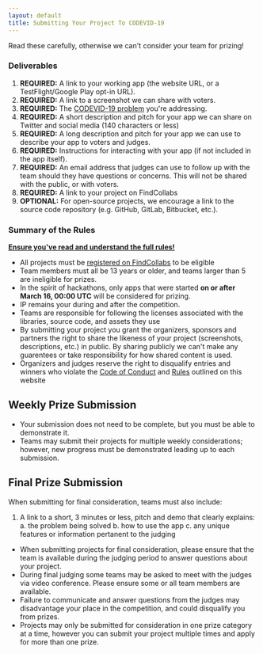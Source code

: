 ```yaml
---
layout: default
title: Submitting Your Project To CODEVID-19
---
```


Read these carefully, otherwise we can't consider your team for prizing!

### Deliverables

1. **REQUIRED:** A link to your working app (the website URL, or a TestFlight/Google Play opt-in URL).
2. **REQUIRED:** A link to a screenshot we can share with voters.
3. **REQUIRED:** The [CODEVID-19 problem](rules.html#the-problems) you're addressing.
4. **REQUIRED:** A short description and pitch for your app we can share on Twitter and social media (140 characters or less)
5. **REQUIRED:** A long description and pitch for your app we can use to describe your app to voters and judges.
6. **REQUIRED:** Instructions for interacting with your app (if not included in the app itself).
7. **REQUIRED:** An email address that judges can use to follow up with the team should they have questions or concerns. This will not be shared with the public, or with voters.
8. **REQUIRED:** A link to your project on FindCollabs
9. **OPTIONAL:** For open-source projects, we encourage a link to the source code repository (e.g. GitHub, GitLab, Bitbucket, etc.).

### Summary of the Rules

**[Ensure you've read and understand the full rules!](rules.html)**

* All projects must be [registered on FindCollabs](https://findcollabs.com/hackathon/codevid-19-isp21fkqtjupchx7kjed) to be eligible
* Team members must all be 13 years or older, and teams larger than 5 are ineligible for prizes.
* In the spirit of hackathons, only apps that were started **on or after March 16, 00:00 UTC** will be considered for prizing.
* IP remains your during and after the competition.
* Teams are responsible for following the licenses associated with the libraries, source code, and assets they use
* By submitting your project you grant the organizers, sponsors and partners the right to share the likeness of your project (screenshots, descriptions, etc.) in public. By sharing publicly we can't make any guarentees or take responsibility for how shared content is used.
* Organizers and judges reserve the right to disqualify entries and winners who violate the [Code of Conduct](/code-of-conduct.html) and [Rules](/policies/rules.html) outlined on this website

## Weekly Prize Submission

* Your submission does not need to be complete, but you must be able to demonstrate it.
* Teams may submit their projects for multiple weekly considerations; however, new progress must be demonstrated leading up to each submission.

## Final Prize Submission

When submitting for final consideration, teams must also include:

1. A link to a short, 3 minutes or less, pitch and demo that clearly explains:
    a. the problem being solved
    b. how to use the app
    c. any unique features or information pertanent to the judging

* When submitting projects for final consideration, please ensure that the team is available during the judging period to answer questions about your project.
* During final judging some teams may be asked to meet with the judges via video conference. Please ensure some or all team members are available.
* Failure to communicate and answer questions from the judges may disadvantage your place in the competition, and could disqualify you from prizes.
* Projects may only be submitted for consideration in one prize category at a time, however you can submit your project multiple times and apply for more than one prize.
